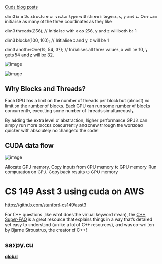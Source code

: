 [Cuda blog posts](http://thebeardsage.com/cuda-dimensions-mapping-and-indexing/)

dim3 is a 3d structure or vector type with three integers, x, y and z. One can initialise as many of the three coordinates as they like

   dim3 threads(256);           // Initialise with x as 256, y and z will both be 1
   
   dim3 blocks(100, 100);       // Initialise x and y, z will be 1
   
   dim3 anotherOne(10, 54, 32); // Initialises all three values, x will be 10, y gets 54 and z will be 32.

   ![image](https://github.com/user-attachments/assets/8ced215e-50f5-47f3-a1bc-ca20fd8c77cf)
  
   ![image](https://github.com/user-attachments/assets/e518dc01-7a92-40d6-b898-c2a3c46d5cc6)

## Why Blocks and Threads?

Each GPU has a limit on the number of threads per block but (almost) no limit on the number of blocks. Each GPU can run some number of blocks concurrently, executing some number of threads simultaneously.

By adding the extra level of abstraction, higher performance GPU’s can simply run more blocks concurrently and chew through the workload quicker with absolutely no change to the code!

## CUDA data flow

![image](https://github.com/user-attachments/assets/2516a83f-0454-4294-ac48-b77fc5acb0ac)

Allocate GPU memory.
Copy inputs from CPU memory to GPU memory.
Run computation on GPU.
Copy back results to CPU memory.

# CS 149 Asst 3 using cuda on AWS

https://github.com/stanford-cs149/asst3

For C++ questions (like what does the virtual keyword mean), the [C++ Super-FAQ](https://isocpp.org/faq) is a great resource that explains things in a way that's detailed yet easy to understand (unlike a lot of C++ resources), and was co-written by Bjarne Stroustrup, the creator of C++!

## saxpy.cu

[__global__](https://github.com/stanford-cs149/asst3/blob/master/saxpy/saxpy.cu#L16-L17)
